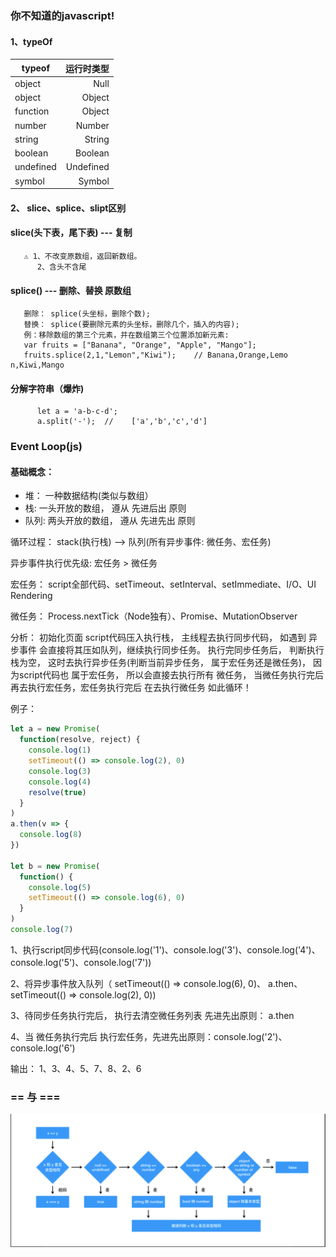 ### 你不知道的javascript!
#### 1、typeOf
|typeof | 运行时类型 |
|-------- | -----:|
|  object |         Null |
| object  |       Object |
| function |      Object |
|  number |      Number |
|  string |  String |
|  boolean |     Boolean |
|  undefined |   Undefined |
|  symbol   |    Symbol |
#### 2、 slice、splice、slipt区别
 #### slice(头下表，尾下表) --- 复制
       ⚠️ 1、不改变原数组，返回新数组。
          2、含头不含尾
 #### splice() --- 删除、替换 原数组
       删除： splice(头坐标，删除个数);
       替换： splice(要删除元素的头坐标，删除几个，插入的内容);
       例：移除数组的第三个元素，并在数组第三个位置添加新元素:
       var fruits = ["Banana", "Orange", "Apple", "Mango"];
       fruits.splice(2,1,"Lemon","Kiwi");    // Banana,Orange,Lemo n,Kiwi,Mango
 #### 分解字符串（爆炸)
          let a = 'a-b-c-d';
          a.split('-');  //    ['a','b','c','d']
 ### Event Loop(js)
 #### 基础概念：
 - 堆： 一种数据结构(类似与数组）
 - 栈:  一头开放的数组， 遵从 先进后出 原则
 - 队列:  两头开放的数组， 遵从  先进先出 原则

 循环过程： stack(执行栈) --> 队列(所有异步事件: 微任务、宏任务)

 异步事件执行优先级: 宏任务 > 微任务

 宏任务： script全部代码、setTimeout、setInterval、setImmediate、I/O、UI Rendering

 微任务： Process.nextTick（Node独有）、Promise、MutationObserver

 分析： 初始化页面  script代码压入执行栈， 主线程去执行同步代码， 如遇到 异步事件 会直接将其压如队列，继续执行同步任务。
           执行完同步任务后， 判断执行栈为空， 这时去执行异步任务(判断当前异步任务， 属于宏任务还是微任务)， 因为script代码也   属于宏任务， 所以会直接去执行所有 微任务， 当微任务执行完后 再去执行宏任务，宏任务执行完后 在去执行微任务 如此循环！

 例子：
 ```javascript
 let a = new Promise(
   function(resolve, reject) {
     console.log(1)
     setTimeout(() => console.log(2), 0)
     console.log(3)
     console.log(4)
     resolve(true)
   }
 )
 a.then(v => {
   console.log(8)
 })

 let b = new Promise(
   function() {
     console.log(5)
     setTimeout(() => console.log(6), 0)
   }
 )
 console.log(7)
 ```
 1、执行script同步代码(console.log('1')、console.log('3')、console.log('4')、console.log('5')、console.log('7'))

 2、将异步事件放入队列（ setTimeout(() => console.log(6), 0)、 a.then、setTimeout(() => console.log(2), 0))

 3、待同步任务执行完后， 执行去清空微任务列表 先进先出原则： a.then

 4、当 微任务执行完后 执行宏任务，先进先出原则：console.log('2')、 console.log('6')

 输出：     1、3、4、5、7、8、2、6

 ### == 与 ===
 <a>
     <img src='../../assets/img/compare.png'/>
 </a>

